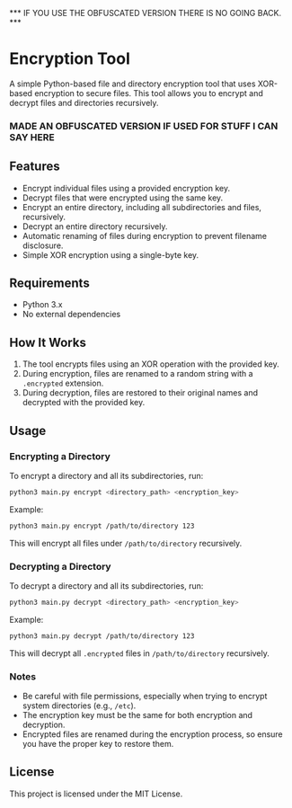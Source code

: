 *** IF YOU USE THE OBFUSCATED VERSION THERE IS NO GOING BACK. ***

# Encryption Tool

A simple Python-based file and directory encryption tool that uses XOR-based encryption to secure files. This tool allows you to encrypt and decrypt files and directories recursively.

### MADE AN OBFUSCATED VERSION IF USED FOR STUFF I CAN SAY HERE

## Features

- Encrypt individual files using a provided encryption key.
- Decrypt files that were encrypted using the same key.
- Encrypt an entire directory, including all subdirectories and files, recursively.
- Decrypt an entire directory recursively.
- Automatic renaming of files during encryption to prevent filename disclosure.
- Simple XOR encryption using a single-byte key.

## Requirements

- Python 3.x
- No external dependencies

## How It Works

1. The tool encrypts files using an XOR operation with the provided key.
2. During encryption, files are renamed to a random string with a `.encrypted` extension.
3. During decryption, files are restored to their original names and decrypted with the provided key.

## Usage

### Encrypting a Directory

To encrypt a directory and all its subdirectories, run:

```bash
python3 main.py encrypt <directory_path> <encryption_key>
```

Example:

```bash
python3 main.py encrypt /path/to/directory 123
```

This will encrypt all files under `/path/to/directory` recursively.

### Decrypting a Directory

To decrypt a directory and all its subdirectories, run:

```bash
python3 main.py decrypt <directory_path> <encryption_key>
```

Example:

```bash
python3 main.py decrypt /path/to/directory 123
```

This will decrypt all `.encrypted` files in `/path/to/directory` recursively.

### Notes

- Be careful with file permissions, especially when trying to encrypt system directories (e.g., `/etc`).
- The encryption key must be the same for both encryption and decryption.
- Encrypted files are renamed during the encryption process, so ensure you have the proper key to restore them.

## License

This project is licensed under the MIT License.
